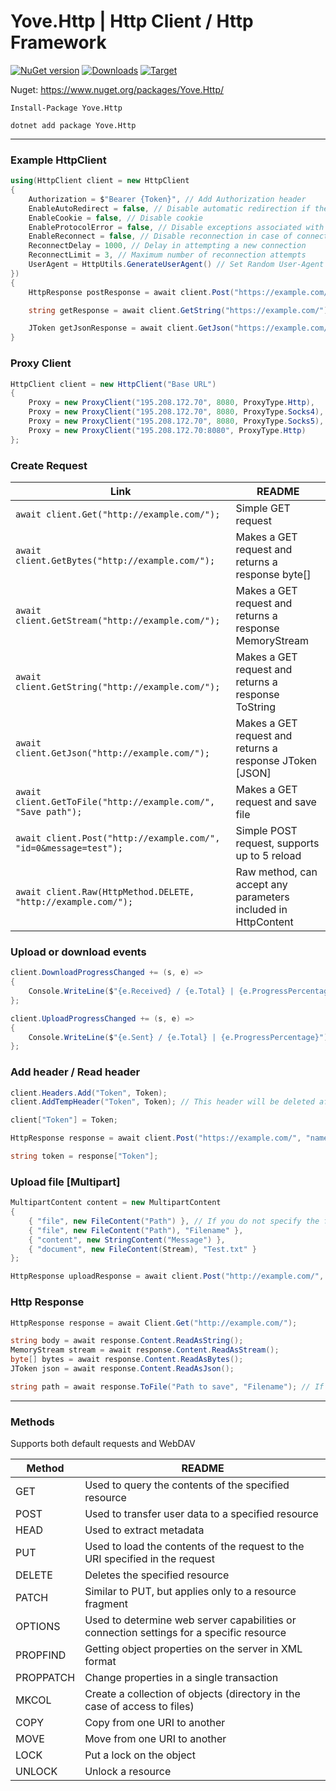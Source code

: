 # Yove.Http | Http Client / Http Framework

[![NuGet version](https://badge.fury.io/nu/Yove.Http.svg)](https://badge.fury.io/nu/Yove.Http)
[![Downloads](https://img.shields.io/nuget/dt/Yove.Http.svg)](https://www.nuget.org/packages/Yove.Http)
[![Target](https://img.shields.io/badge/.NET%20Standard-2.0-green.svg)](https://docs.microsoft.com/ru-ru/dotnet/standard/net-standard)

Nuget: https://www.nuget.org/packages/Yove.Http/

```
Install-Package Yove.Http
```

```
dotnet add package Yove.Http
```

---

### Example HttpClient

```csharp
using(HttpClient client = new HttpClient
{
    Authorization = $"Bearer {Token}", // Add Authorization header
    EnableAutoRedirect = false, // Disable automatic redirection if the server responded with a Location header
    EnableCookie = false, // Disable cookie
    EnableProtocolError = false, // Disable exceptions associated with server response
    EnableReconnect = false, // Disable reconnection in case of connection errors or data reading
    ReconnectDelay = 1000, // Delay in attempting a new connection
    ReconnectLimit = 3, // Maximum number of reconnection attempts
    UserAgent = HttpUtils.GenerateUserAgent() // Set Random User-Agent
})
{
    HttpResponse postResponse = await client.Post("https://example.com/", "name=value");

    string getResponse = await client.GetString("https://example.com/");

    JToken getJsonResponse = await client.GetJson("https://example.com/list.json");
}
```

### Proxy Client

```csharp
HttpClient client = new HttpClient("Base URL")
{
    Proxy = new ProxyClient("195.208.172.70", 8080, ProxyType.Http),
    Proxy = new ProxyClient("195.208.172.70", 8080, ProxyType.Socks4),
    Proxy = new ProxyClient("195.208.172.70", 8080, ProxyType.Socks5),
    Proxy = new ProxyClient("195.208.172.70:8080", ProxyType.Http)
};
```

### Create Request

| Link                                                             | README                                                        |
| ---------------------------------------------------------------- | ------------------------------------------------------------- |
| `await client.Get("http://example.com/");`                       | Simple GET request                                            |
| `await client.GetBytes("http://example.com/");`                  | Makes a GET request and returns a response byte[]             |
| `await client.GetStream("http://example.com/");`                 | Makes a GET request and returns a response MemoryStream       |
| `await client.GetString("http://example.com/");`                 | Makes a GET request and returns a response ToString           |
| `await client.GetJson("http://example.com/");`                   | Makes a GET request and returns a response JToken [JSON]      |
| `await client.GetToFile("http://example.com/", "Save path");`    | Makes a GET request and save file                             |
| `await client.Post("http://example.com/", "id=0&message=test");` | Simple POST request, supports up to 5 reload                  |
| `await client.Raw(HttpMethod.DELETE, "http://example.com/");`    | Raw method, can accept any parameters included in HttpContent |

### Upload or download events

```csharp
client.DownloadProgressChanged += (s, e) =>
{
    Console.WriteLine($"{e.Received} / {e.Total} | {e.ProgressPercentage}");
};

client.UploadProgressChanged += (s, e) =>
{
    Console.WriteLine($"{e.Sent} / {e.Total} | {e.ProgressPercentage}");
};
```

### Add header / Read header

```csharp
client.Headers.Add("Token", Token);
client.AddTempHeader("Token", Token); // This header will be deleted after the request

client["Token"] = Token;

HttpResponse response = await client.Post("https://example.com/", "name=value");

string token = response["Token"];
```

### Upload file [Multipart]

```csharp
MultipartContent content = new MultipartContent
{
    { "file", new FileContent("Path") }, // If you do not specify the file name, the client will transfer the file name from the path
    { "file", new FileContent("Path"), "Filename" },
    { "content", new StringContent("Message") },
    { "document", new FileContent(Stream), "Test.txt" }
};

HttpResponse uploadResponse = await client.Post("http://example.com/", content);
```

### Http Response

```csharp
HttpResponse response = await Client.Get("http://example.com/");

string body = await response.Content.ReadAsString();
MemoryStream stream = await response.Content.ReadAsStream();
byte[] bytes = await response.Content.ReadAsBytes();
JToken json = await response.Content.ReadAsJson();

string path = await response.ToFile("Path to save", "Filename"); // If you do not specify a Filename, the client will try to find the file name, and save it, otherwise you will get an error
```

---

### Methods

Supports both default requests and WebDAV

| Method    | README                                                                                   |
| --------- | ---------------------------------------------------------------------------------------- |
| GET       | Used to query the contents of the specified resource                                     |
| POST      | Used to transfer user data to a specified resource                                       |
| HEAD      | Used to extract metadata                                                                 |
| PUT       | Used to load the contents of the request to the URI specified in the request             |
| DELETE    | Deletes the specified resource                                                           |
| PATCH     | Similar to PUT, but applies only to a resource fragment                                  |
| OPTIONS   | Used to determine web server capabilities or connection settings for a specific resource |
| PROPFIND  | Getting object properties on the server in XML format                                    |
| PROPPATCH | Change properties in a single transaction                                                |
| MKCOL     | Create a collection of objects (directory in the case of access to files)                |
| COPY      | Copy from one URI to another                                                             |
| MOVE      | Move from one URI to another                                                             |
| LOCK      | Put a lock on the object                                                                 |
| UNLOCK    | Unlock a resource                                                                        |